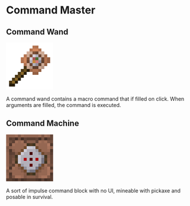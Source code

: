 # Command Master
## Command Wand
![Command Wand Image](assets/command_wand.png)

A command wand contains a macro command that if filled on click. When arguments are filled, the command is executed.

## Command Machine
![Command Machine Image](assets/command_machine.png)

A sort of impulse command block with no UI, mineable with pickaxe and posable in survival. 
